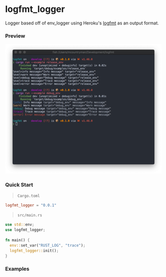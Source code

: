 # logfmt_logger

Logger based off of env_logger using Heroku's [logfmt](https://brandur.org/logfmt) as an
output format.

### Preview
![terminal](docs/terminal.png)

### Quick Start
> `Cargo.toml`
```toml
logfmt_logger = "0.0.1"
```

> `src/main.rs`
```rust
use std::env;
use logfmt_logger;

fn main() {
  env::set_var("RUST_LOG", "trace");
  logfmt_logger::init();
}
```

### Examples

